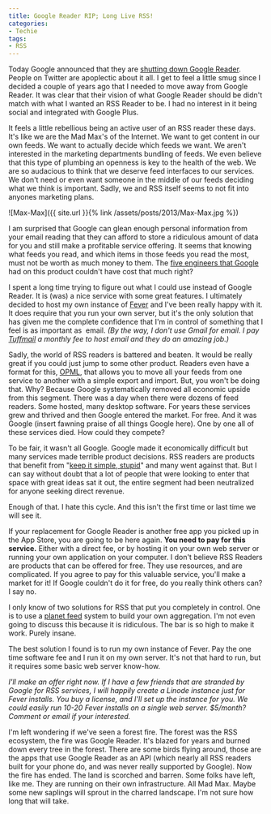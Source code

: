 ```yaml
---
title: Google Reader RIP; Long Live RSS!
categories:
- Techie
tags:
- RSS
---
```


Today Google announced that they are [shutting down Google Reader](http://googlereader.blogspot.com/2013/03/powering-down-google-reader.html). People on Twitter are apoplectic about it all. I get to feel a little smug since I decided a couple of years ago that I needed to move away from Google Reader. It was clear that their vision of what Google Reader should be didn't match with what I wanted an RSS Reader to be. I had no interest in it being social and integrated with Google Plus.

It feels a little rebellious being an active user of an RSS reader these days. It's like we are the Mad Max's of the Internet. We want to get content in our own feeds. We want to actually decide which feeds we want. We aren't interested in the marketing departments bundling of feeds. We even believe that this type of plumbing an openness is key to the health of the web. We are so audacious to think that we deserve feed interfaces to our services. We don't need or even want someone in the middle of our feeds deciding what we think is important. Sadly, we and RSS itself seems to not fit into anyones marketing plans.

![Max-Max]({{ site.url }}{% link /assets/posts/2013/Max-Max.jpg %})

I am surprised that Google can glean enough personal information from your email reading that they can afford to store a ridiculous amount of data for you and still make a profitable service offering. It seems that knowing what feeds you read, and which items in those feeds you read the most, must not be worth as much money to them. The [five engineers that Google](https://twitter.com/Pinboard/status/311986894764380162) had on this product couldn't have cost that much right?

I spent a long time trying to figure out what I could use instead of Google Reader. It is (was) a nice service with some great features. I ultimately decided to host my own instance of [Fever](http://feedafever.com) and I've been really happy with it. It does require that you run your own server, but it's the only solution that has given me the complete confidence that I'm in control of something that I feel is as important as  email. _(By the way, I don't use Gmail for email. I pay [Tuffmail](http://www.tuffmail.com) a monthly fee to host email and they do an amazing job.)_

Sadly, the world of RSS readers is battered and beaten. It would be really great if you could just jump to some other product. Readers even have a format for this, [OPML](http://en.wikipedia.org/wiki/OPML), that allows you to move all your feeds from one service to another with a simple export and import. But, you won't be doing that. Why? Because Google systematically removed all economic upside from this segment. There was a day when there were dozens of feed readers. Some hosted, many desktop software. For years these services grew and thrived and then Google entered the market. For free. And it was Google (insert fawning praise of all things Google here). One by one all of these services died. How could they compete?

To be fair, it wasn't all Google. Google made it economically difficult but many services made terrible product decisions. RSS readers are products that benefit from "[keep it simple, stupid](http://en.wikipedia.org/wiki/KISS_principle)" and many went against that. But I can say without doubt that a lot of people that were looking to enter that space with great ideas sat it out, the entire segment had been neutralized for anyone seeking direct revenue.

Enough of that. I hate this cycle. And this isn't the first time or last time we will see it.

If your replacement for Google Reader is another free app you picked up in the App Store, you are going to be here again. **You need to pay for this service.** Either with a direct fee, or by hosting it on your own web server or running your own application on your computer. I don't believe RSS Readers are products that can be offered for free. They use resources, and are complicated. If you agree to pay for this valuable service, you'll make a market for it! If Google couldn't do it for free, do you really think others can? I say no.

I only know of two solutions for RSS that put you completely in control. One is to use a [planet feed](http://en.wikipedia.org/wiki/Planet_(software)) system to build your own aggregation. I'm not even going to discuss this because it is ridiculous. The bar is so high to make it work. Purely insane.

The best solution I found is to run my own instance of Fever. Pay the one time software fee and I run it on my own server. It's not that hard to run, but it requires some basic web server know-how.

_I'll make an offer right now. If I have a few friends that are stranded by Google for RSS services, I will happily create a Linode instance just for Fever installs. You buy a license, and I'll set up the instance for you. We could easily run 10-20 Fever installs on a single web server. $5/month? Comment or email if your interested._

I'm left wondering if we've seen a forest fire. The forest was the RSS ecosystem, the fire was Google Reader. It's blazed for years and burned down every tree in the forest. There are some birds flying around, those are the apps that use Google Reader as an API (which nearly all RSS readers built for your phone do, and was never really supported by Google). Now the fire has ended. The land is scorched and barren. Some folks have left, like me. They are running on their own infrastructure. All Mad Max. Maybe some new saplings will sprout in the charred landscape. I'm not sure how long that will take.
